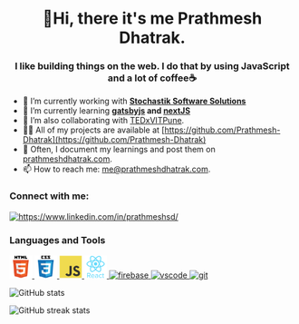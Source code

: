 <h1 align="center">👋Hi, there it's me
Prathmesh Dhatrak.</h1>
<h3 align="center">I like building things on the web.
I do that by using JavaScript and a lot of coffee☕</h3>

- 🔭 I’m currently working with [**Stochastik Software Solutions**](https://github.com/stochastic-software)
- 🌱 I’m currently learning **[gatsbyjs](https://www.gatsbyjs.com/) and [nextJS](https://nextjs.org/)**
- 👯 I’m also collaborating with [TEDxVITPune](https://github.com/TEDxVITPune2022).
- 👨‍💻 All of my projects are available at [https://github.com/Prathmesh-Dhatrak](https://github.com/Prathmesh-Dhatrak)
- 🚀 Often, I document my learnings and post them on [prathmeshdhatrak.com](https://prathmeshdhatrak.com/).
- 📫 How to reach me: [me@prathmeshdhatrak.com](mailto:me@prathmeshdhatrak.com).

<h3 align="left">Connect with me:</h3>
<p align="left">
<a href="https://linkedin.com/in/https://www.linkedin.com/in/prathmeshsd/" target="blank"><img align="center" src="https://raw.githubusercontent.com/rahuldkjain/github-profile-readme-generator/master/src/images/icons/Social/linked-in-alt.svg" alt="https://www.linkedin.com/in/prathmeshsd/" height="30" width="40" /></a>
</p>

<h3 align="left">Languages and Tools</h3>
<p align="left">
    <a href="https://www.w3.org/html/" target="_blank"> <img src="https://raw.githubusercontent.com/devicons/devicon/master/icons/html5/html5-original-wordmark.svg" alt="html5" width="40" height="40"/> </a>
    <a href="https://www.w3schools.com/css/" target="_blank"> <img src="https://raw.githubusercontent.com/devicons/devicon/master/icons/css3/css3-original-wordmark.svg" alt="css3" width="40" height="40"/> </a>
    <a href="https://developer.mozilla.org/en-US/docs/Web/JavaScript" target="_blank"> <img src="https://raw.githubusercontent.com/devicons/devicon/master/icons/javascript/javascript-original.svg" alt="javascript" width="40" height="40"/> </a>
<a href="https://reactjs.org/" target="_blank"> <img src="https://raw.githubusercontent.com/devicons/devicon/master/icons/react/react-original-wordmark.svg" alt="react" width="40" height="40"/> </a>
<a href="" target="_blank"> <img src="https://www.vectorlogo.zone/logos/firebase/firebase-icon.svg" alt="firebase" width="40" height="40"/> </a>
<a href="" target="_blank"> <img src="https://www.vectorlogo.zone/logos/visualstudio_code/visualstudio_code-icon.svg" alt="vscode" width="40" height="40"/> </a>
<a href="" target="_blank"> <img src="https://www.vectorlogo.zone/logos/git-scm/git-scm-icon.svg" alt="git" width="40" height="40"/> </a>

![GitHub stats](https://github-readme-stats.vercel.app/api?username=Prathmesh-Dhatrak&show_icons=true)  

![GitHub streak stats](https://github-readme-streak-stats.herokuapp.com/?user=Prathmesh-Dhatrak) 

